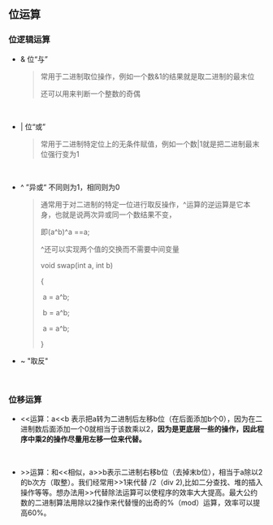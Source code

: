 ## 位运算

### 位逻辑运算



- & 位“与”  

  > 常用于二进制取位操作，例如一个数&1的结果就是取二进制的最末位
  >
  > 还可以用来判断一个整数的奇偶

  ​	

- | 位“或”

  > 常用于二进制特定位上的无条件赋值，例如一个数|1就是把二进制最末位强行变为1

  ​	

- ^ ”异或“ 不同则为1，相同则为0

  > 通常用于对二进制的特定一位进行取反操作，^运算的逆运算是它本身，也就是说两次异或同一个数结果不变，
  >
  > 即(a^b)^a ==a;
  >
  > ^还可以实现两个值的交换而不需要中间变量
  >
  > void swap(int a, int b)
  >
  > {
  >
  > ​		a = a^b;
  >
  > ​		b = a^b;
  >
  > ​		a = a^b;	
  >
  > }

   	

- ~ "取反"

​	

### 位移运算

- <<运算：a<<b 表示把a转为二进制后左移b位（在后面添加b个0），因为在二进制数后面添加一个0就相当于该数乘以2，**因为是更底层一些的操作，因此程序中乘2的操作尽量用左移一位来代替。**

  ​		

- \>>运算：和<<相似，a>>b表示二进制右移b位（去掉末b位），相当于a除以2的b次方（取整）。我们经常用>>1来代替 /2（div 2),比如二分查找、堆的插入操作等等。想办法用>>代替除法运算可以使程序的效率大大提高。最大公约数的二进制算法用除以2操作来代替慢的出奇的%（mod）运算，效率可以提高60%。

